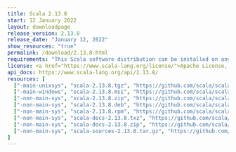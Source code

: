 ```yaml
---
title: Scala 2.13.8
start: 12 January 2022
layout: downloadpage
release_version: 2.13.8
release_date: "January 12, 2022"
show_resources: "true"
permalink: /download/2.13.8.html
requirements: "This Scala software distribution can be installed on any Unix-like or Windows system. It requires Java 8 or later, available <a href='https://www.java.com/'>here</a>."
license: <a href="https://www.scala-lang.org/license/">Apache License, Version 2.0</a>
api_docs: https://www.scala-lang.org/api/2.13.8/
resources: [
  ["-main-unixsys", "scala-2.13.8.tgz", "https://github.com/scala/scala/releases/download/v2.13.8/scala-2.13.8.tgz", "Mac OS X, Unix, Cygwin", "22.65M"],
  ["-main-windows", "scala-2.13.8.msi", "https://github.com/scala/scala/releases/download/v2.13.8/scala-2.13.8.msi", "Windows (msi installer)", "134.43M"],
  ["-non-main-sys", "scala-2.13.8.zip", "https://github.com/scala/scala/releases/download/v2.13.8/scala-2.13.8.zip", "Windows", "22.69M"],
  ["-non-main-sys", "scala-2.13.8.deb", "https://github.com/scala/scala/releases/download/v2.13.8/scala-2.13.8.deb", "Debian", "654.12M"],
  ["-non-main-sys", "scala-2.13.8.rpm", "https://github.com/scala/scala/releases/download/v2.13.8/scala-2.13.8.rpm", "RPM package", "134.67M"],
  ["-non-main-sys", "scala-docs-2.13.8.txz", "https://github.com/scala/scala/releases/download/v2.13.8/scala-docs-2.13.8.txz", "API docs", "60.19M"],
  ["-non-main-sys", "scala-docs-2.13.8.zip", "https://github.com/scala/scala/releases/download/v2.13.8/scala-docs-2.13.8.zip", "API docs", "115.17M"],
  ["-non-main-sys", "scala-sources-2.13.8.tar.gz", "https://github.com/scala/scala/archive/v2.13.8.tar.gz", "Sources", "7.5M"]
]
---
```

